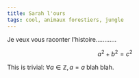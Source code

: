 ```yaml
---
title: Sarah l'ours
tags: cool, animaux forestiers, jungle
---
```


Je veux vous raconter l'histoire............

<!--more-->

$$a^2 + b^2 = c^2$$

This is trivial: $\forall a\in\mathbb{Z}, a=a$ blah blah.
